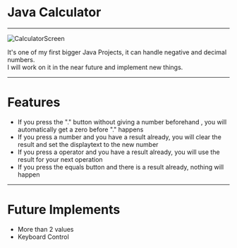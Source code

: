 # Java Calculator

---

![CalculatorScreen](https://user-images.githubusercontent.com/88452877/147840923-fd0354ec-627d-469b-87ee-3d61d154100e.png) <br/>


It's one of my first bigger Java Projects, it can handle negative and decimal numbers. <br/>
I will work on it  in the near future and implement new things.




---
# Features

* If you press the "." button without giving a number beforehand , you will automatically get a zero before "." happens <br/>
* If you press a number and you have a result already, you will clear the result and set the displaytext to the new number  <br/>
* If you press a operator and you have a result already, you will use the result for your next operation  <br/>
* If you press the equals button and there is a result already, nothing will happen


---

# Future Implements

* More than 2 values <br/>
* Keyboard Control
